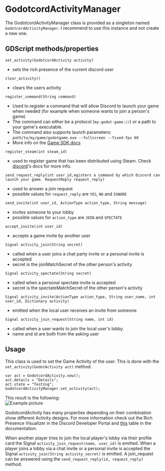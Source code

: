 # GodotcordActivityManager
The GodotcordActivityManager class is provided as a singleton named `GodotcordActivityManager`. I recommend to use this instance and not create a new one.

## GDScript methods/properties

`set_activity(GodotcordActivity activity)`
- sets the rich presence of the current discord user

`clear_activity()`
- clears the users activity

`register_command(String command)`
- Used to register a command that will allow Discord to launch your game when needed (for example when someone wants to join a person's game)
- The command can either be a protocol (`my-godot-game://`) or a path to your game's executable.
- The command also supports launch parameters: `path/to/my/game/godotgame.exe --fullscreen --fixed-fps 60`
- More info on the [Game SDK docs](https://discord.com/developers/docs/game-sdk/activities#registercommand)

`register_steam(int steam_id)`
- used to register game that has been distributed using Steam. Check [discord](https://discord.com/developers/docs/game-sdk/activities#registersteam)'s docs for more info. 

`send_request_reply(int user_id,egisters a command by which Discord can launch your game. RequestReply request_reply)`
- used to answer a join request
- possible values for `request_reply` are `YES`, `NO` and `IGNORE`

`send_invite(int user_id, ActionType action_type, String message)`
- invites someone to your lobby
- possible values for `action_type` are `JOIN` and `SPECTATE`

`accept_invite(int user_id)` 
- accepts a game invite by another user

`Signal activity_join(String secret)`
- called when a user joins a chat party invite or a personal invite is accepted
- secret is the joinMatchSecret of the other person's activity

`Signal activity_spectate(String secret)`
- called when a personal spectate invite is accepted
- secret is the spectateMatchSecret of the other person's activity

`Signal activity_invite(ActionType action_type, String user_name, int user_id, Dictionary activity)`
- emitted when the local user receives an invite from someone

`Signal activity_join_request(String name, int id)`
- called when a user wants to join the local user's lobby.
- name and id are both from the asking user

## Usage
This class is used to set the Game Activity of the user. This is done with the `set_activity(GodotActivity act)` method.

```GDScript
var act = GodotcordActivity.new();
act.details = "Details";
act.state = "Testing";
GodotcordActivityManager.set_activity(act);
```
This result is the following:<br>
![Example picture](https://cdn.discordapp.com/attachments/618818228508164127/722742670157676544/example.png)

GodotcordActivity has many properties depending on their combination show different Activity designs. For more information check out the Rich Presence Visualizer in the Discord Developer Portal and [this](https://discord.com/developers/docs/game-sdk/activities#activity-action-field-requirements-requirements) table in the documentation.

When another player tries to join the local player's lobby via their profile card the Signal `activity_join_request(name, user_id)` is emitted.
When a player joins a lobby via a chat invite or a personal invite is accepted the Signal `activity_join(String activity_secret)` is emitted.
A join_request can be answered using the `send_request_reply(id, request_reply)` method.
